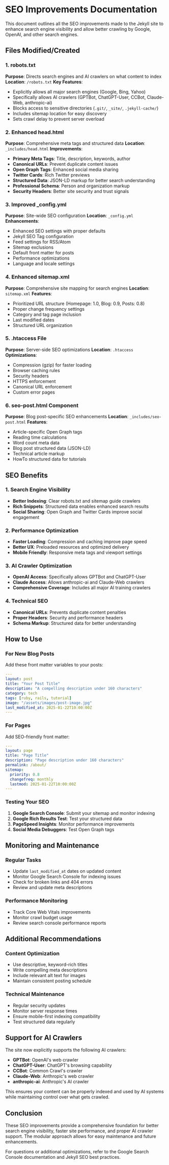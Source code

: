 # SEO Improvements Documentation

This document outlines all the SEO improvements made to the Jekyll site to enhance search engine visibility and allow better crawling by Google, OpenAI, and other search engines.

## Files Modified/Created

### 1. robots.txt
**Purpose**: Directs search engines and AI crawlers on what content to index
**Location**: `/robots.txt`
**Key Features**:
- Explicitly allows all major search engines (Google, Bing, Yahoo)
- Specifically allows AI crawlers (GPTBot, ChatGPT-User, CCBot, Claude-Web, anthropic-ai)
- Blocks access to sensitive directories (`.git/`, `_site/`, `.jekyll-cache/`)
- Includes sitemap location for easy discovery
- Sets crawl delay to prevent server overload

### 2. Enhanced head.html
**Purpose**: Comprehensive meta tags and structured data
**Location**: `_includes/head.html`
**Improvements**:
- **Primary Meta Tags**: Title, description, keywords, author
- **Canonical URLs**: Prevent duplicate content issues
- **Open Graph Tags**: Enhanced social media sharing
- **Twitter Cards**: Rich Twitter previews
- **Structured Data**: JSON-LD markup for better search understanding
- **Professional Schema**: Person and organization markup
- **Security Headers**: Better site security and trust signals

### 3. Improved _config.yml
**Purpose**: Site-wide SEO configuration
**Location**: `_config.yml`
**Enhancements**:
- Enhanced SEO settings with proper defaults
- Jekyll SEO Tag configuration
- Feed settings for RSS/Atom
- Sitemap exclusions
- Default front matter for posts
- Performance optimizations
- Language and locale settings

### 4. Enhanced sitemap.xml
**Purpose**: Comprehensive site mapping for search engines
**Location**: `sitemap.xml`
**Features**:
- Prioritized URL structure (Homepage: 1.0, Blog: 0.9, Posts: 0.8)
- Proper change frequency settings
- Category and tag page inclusion
- Last modified dates
- Structured URL organization

### 5. .htaccess File
**Purpose**: Server-side SEO optimizations
**Location**: `.htaccess`
**Optimizations**:
- Compression (gzip) for faster loading
- Browser caching rules
- Security headers
- HTTPS enforcement
- Canonical URL enforcement
- Custom error pages

### 6. seo-post.html Component
**Purpose**: Blog post-specific SEO enhancements
**Location**: `_includes/seo-post.html`
**Features**:
- Article-specific Open Graph tags
- Reading time calculations
- Word count meta data
- Blog post structured data (JSON-LD)
- Technical article markup
- HowTo structured data for tutorials

## SEO Benefits

### 1. Search Engine Visibility
- **Better Indexing**: Clear robots.txt and sitemap guide crawlers
- **Rich Snippets**: Structured data enables enhanced search results
- **Social Sharing**: Open Graph and Twitter Cards improve social engagement

### 2. Performance Optimization
- **Faster Loading**: Compression and caching improve page speed
- **Better UX**: Preloaded resources and optimized delivery
- **Mobile Friendly**: Responsive meta tags and viewport settings

### 3. AI Crawler Optimization
- **OpenAI Access**: Specifically allows GPTBot and ChatGPT-User
- **Claude Access**: Allows anthropic-ai and Claude-Web crawlers
- **Comprehensive Coverage**: Includes all major AI training crawlers

### 4. Technical SEO
- **Canonical URLs**: Prevents duplicate content penalties
- **Proper Headers**: Security and performance headers
- **Schema Markup**: Structured data for better understanding

## How to Use

### For New Blog Posts
Add these front matter variables to your posts:

```yaml
---
layout: post
title: "Your Post Title"
description: "A compelling description under 160 characters"
category: tech
tags: [ruby, rails, tutorial]
image: "/assets/images/post-image.jpg"
last_modified_at: 2025-01-22T10:00:00Z
---
```

### For Pages
Add SEO-friendly front matter:

```yaml
---
layout: page
title: "Page Title"
description: "Page description under 160 characters"
permalink: /about/
sitemap:
  priority: 0.8
  changefreq: monthly
  lastmod: 2025-01-22T10:00:00Z
---
```

### Testing Your SEO

1. **Google Search Console**: Submit your sitemap and monitor indexing
2. **Google Rich Results Test**: Test your structured data
3. **PageSpeed Insights**: Monitor performance improvements
4. **Social Media Debuggers**: Test Open Graph tags

## Monitoring and Maintenance

### Regular Tasks
- Update `last_modified_at` dates on updated content
- Monitor Google Search Console for indexing issues
- Check for broken links and 404 errors
- Review and update meta descriptions

### Performance Monitoring
- Track Core Web Vitals improvements
- Monitor crawl budget usage
- Review search console performance reports

## Additional Recommendations

### Content Optimization
- Use descriptive, keyword-rich titles
- Write compelling meta descriptions
- Include relevant alt text for images
- Maintain consistent posting schedule

### Technical Maintenance
- Regular security updates
- Monitor server response times
- Ensure mobile-first indexing compatibility
- Test structured data regularly

## Support for AI Crawlers

The site now explicitly supports the following AI crawlers:
- **GPTBot**: OpenAI's web crawler
- **ChatGPT-User**: ChatGPT's browsing capability
- **CCBot**: Common Crawl's crawler
- **Claude-Web**: Anthropic's web crawler
- **anthropic-ai**: Anthropic's AI crawler

This ensures your content can be properly indexed and used by AI systems while maintaining control over what gets crawled.

## Conclusion

These SEO improvements provide a comprehensive foundation for better search engine visibility, faster site performance, and proper AI crawler support. The modular approach allows for easy maintenance and future enhancements.

For questions or additional optimizations, refer to the Google Search Console documentation and Jekyll SEO best practices.
